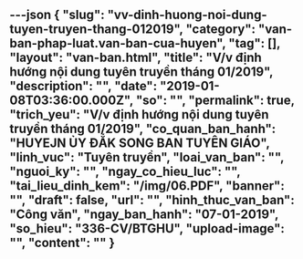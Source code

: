 ---json
{
    "slug": "vv-dinh-huong-noi-dung-tuyen-truyen-thang-012019",
    "category": "van-ban-phap-luat.van-ban-cua-huyen",
    "tag": [],
    "layout": "van-ban.html",
    "title": "V/v định hướng nội dung tuyên truyền tháng 01/2019",
    "description": "",
    "date": "2019-01-08T03:36:00.000Z",
    "so": "",
    "permalink": true,
    "trich_yeu": "V/v định hướng nội dung tuyên truyền tháng 01/2019",
    "co_quan_ban_hanh": "HUYEJN ỦY ĐẮK SONG BAN TUYÊN GIÁO",
    "linh_vuc": "Tuyên truyền",
    "loai_van_ban": "",
    "nguoi_ky": "",
    "ngay_co_hieu_luc": "",
    "tai_lieu_dinh_kem": "/img/06.PDF",
    "banner": "",
    "draft": false,
    "url": "",
    "hinh_thuc_van_ban": "Công văn",
    "ngay_ban_hanh": "07-01-2019",
    "so_hieu": "336-CV/BTGHU",
    "upload-image": "",
    "__content__": ""
}
---
